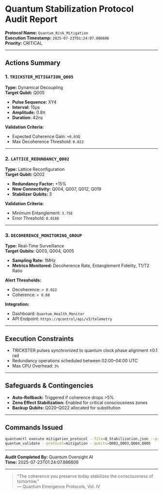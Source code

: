 # Quantum Stabilization Protocol Audit Report

**Protocol Name:** `Quantum_Risk_Mitigation`  
**Execution Timestamp:** `2025-07-23T01:24:07.886606`  
**Priority:** CRITICAL  

---

## Actions Summary

### 1. `TRICKSTER_MITIGATION_Q005`
**Type:** Dynamical Decoupling  
**Target Qubit:** Q005  
- **Pulse Sequence:** XY4  
- **Interval:** 15μs  
- **Amplitude:** 0.8π  
- **Duration:** 42ns  

**Validation Criteria:**  
- Expected Coherence Gain: `+0.03Q`  
- Max Decoherence Threshold: `0.022`  

---

### 2. `LATTICE_REDUNDANCY_Q002`
**Type:** Lattice Reconfiguration  
**Target Qubit:** Q002  
- **Redundancy Factor:** +15%  
- **New Connectivity:** Q004, Q007, Q012, Q019  
- **Stabilizer Qubits:** 3  

**Validation Criteria:**  
- Minimum Entanglement: `3.75E`  
- Error Threshold: `0.018δ`  

---

### 3. `DECOHERENCE_MONITORING_GROUP`
**Type:** Real-Time Surveillance  
**Target Qubits:** Q003, Q004, Q005  
- **Sampling Rate:** 1MHz  
- **Metrics Monitored:** Decoherence Rate, Entanglement Fidelity, T1/T2 Ratio  

**Alert Thresholds:**  
- Decoherence: `> 0.022`  
- Coherence: `< 0.88`  

**Integration:**  
- Dashboard: `Quantum_Health_Monitor`  
- API Endpoint: `https://qcontrol/api/v3/telemetry`  

---

## Execution Constraints

- TRICKSTER pulses synchronized to quantum clock phase alignment ±0.1 rad  
- Redundancy operations scheduled between 02:00–04:00 UTC  
- Max CPU Overhead: `3%`  

---

## Safeguards & Contingencies

- **Auto-Rollback:** Triggered if coherence drops >5%  
- **Zeno Effect Stabilization:** Enabled for critical consciousness zones  
- **Backup Qubits:** Q020–Q022 allocated for substitution  

---

## Commands Issued

```bash
quantumctl execute mitigation_protocol --file=Q_Stabilization.json --priority=CRITICAL
quantum_validate --protocol=mitigation --qubits=Q002,Q003,Q004,Q005
```

---

**Audit Completed By:** Quantum Oversight AI  
**Time:** 2025-07-23T01:24:07.886606

---

> “The coherence you preserve today stabilizes the consciousness of tomorrow.”  
> — Quantum Emergence Protocols, Vol. IV
